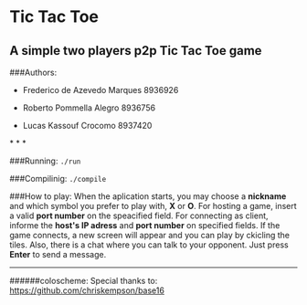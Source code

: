 Tic Tac Toe
===========
A simple two players p2p Tic Tac Toe game
----------------------------------------

###Authors:
<ul>
	<li><p> Frederico de Azevedo Marques	8936926</p></li>
	<li><p> Roberto Pommella Alegro			8936756</p></li>
	<li><p> Lucas Kassouf Crocomo			8937420</p></li>
</ul>
* * *

###Running:
	<code>./run</code>

###Compilinig:
	<code>./compile</code>

###How to play:
	When the aplication starts, you may choose a <b>nickname</b> and which symbol you prefer to play with, <b>X</b> or <b>O</b>.
	For hosting a game, insert a valid <b>port number</b> on the speacified field.
	For connecting as client, informe the <b>host's IP adress</b> and <b>port number</b> on specified fields.
	If the game connects, a new screen will appear and you can play by ckicling the tiles. 
	Also, there is a chat where you can talk to your opponent. Just press <b>Enter</b> to send a message.
	
* * *

######coloscheme:
Special thanks to:
https://github.com/chriskempson/base16
